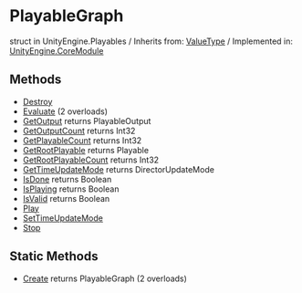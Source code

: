 # PlayableGraph
struct in UnityEngine.Playables
 / Inherits from: <a href="https://docs.unity3d.com/6000.0/Documentation/ScriptReference/ValueType.html" target="_blank">ValueType</a> / Implemented in: <a href="https://docs.unity3d.com/6000.0/Documentation/ScriptReference/UnityEngine.CoreModule.html" target="_blank">UnityEngine.CoreModule</a>
## Methods
- <a href="https://docs.unity3d.com/6000.0/Documentation/ScriptReference/PlayableGraph.Destroy.html" target="_blank">Destroy</a>
- <a href="https://docs.unity3d.com/6000.0/Documentation/ScriptReference/PlayableGraph.Evaluate.html" target="_blank">Evaluate</a> (2 overloads)
- <a href="https://docs.unity3d.com/6000.0/Documentation/ScriptReference/PlayableGraph.GetOutput.html" target="_blank">GetOutput</a> returns PlayableOutput
- <a href="https://docs.unity3d.com/6000.0/Documentation/ScriptReference/PlayableGraph.GetOutputCount.html" target="_blank">GetOutputCount</a> returns Int32
- <a href="https://docs.unity3d.com/6000.0/Documentation/ScriptReference/PlayableGraph.GetPlayableCount.html" target="_blank">GetPlayableCount</a> returns Int32
- <a href="https://docs.unity3d.com/6000.0/Documentation/ScriptReference/PlayableGraph.GetRootPlayable.html" target="_blank">GetRootPlayable</a> returns Playable
- <a href="https://docs.unity3d.com/6000.0/Documentation/ScriptReference/PlayableGraph.GetRootPlayableCount.html" target="_blank">GetRootPlayableCount</a> returns Int32
- <a href="https://docs.unity3d.com/6000.0/Documentation/ScriptReference/PlayableGraph.GetTimeUpdateMode.html" target="_blank">GetTimeUpdateMode</a> returns DirectorUpdateMode
- <a href="https://docs.unity3d.com/6000.0/Documentation/ScriptReference/PlayableGraph.IsDone.html" target="_blank">IsDone</a> returns Boolean
- <a href="https://docs.unity3d.com/6000.0/Documentation/ScriptReference/PlayableGraph.IsPlaying.html" target="_blank">IsPlaying</a> returns Boolean
- <a href="https://docs.unity3d.com/6000.0/Documentation/ScriptReference/PlayableGraph.IsValid.html" target="_blank">IsValid</a> returns Boolean
- <a href="https://docs.unity3d.com/6000.0/Documentation/ScriptReference/PlayableGraph.Play.html" target="_blank">Play</a>
- <a href="https://docs.unity3d.com/6000.0/Documentation/ScriptReference/PlayableGraph.SetTimeUpdateMode.html" target="_blank">SetTimeUpdateMode</a>
- <a href="https://docs.unity3d.com/6000.0/Documentation/ScriptReference/PlayableGraph.Stop.html" target="_blank">Stop</a>
## Static Methods
- <a href="https://docs.unity3d.com/6000.0/Documentation/ScriptReference/PlayableGraph.Create.html" target="_blank">Create</a> returns PlayableGraph (2 overloads)
